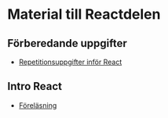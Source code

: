 # Material till Reactdelen

## Förberedande uppgifter

- [Repetitionsuppgifter inför React](preparation)

## Intro React

- [Föreläsning](intro)